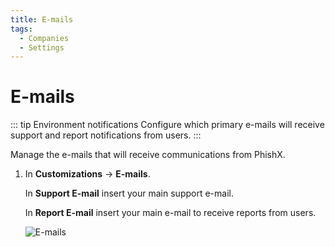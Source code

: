 ```yaml
---
title: E-mails
tags:
  - Companies
  - Settings
---
```

# E-mails

::: tip Environment notifications
Configure which primary e-mails will receive support and report notifications from users.
:::

Manage the e-mails that will receive communications from PhishX.

1. In **Customizations** -> **E-mails**.

   In **Support E-mail** insert your main support e-mail.

   In **Report E-mail** insert your main e-mail to receive reports from users.

   ![E-mails](https://cdn.phishx.io/phishx-docs/images/phishx_companies_emails_01.webp)
